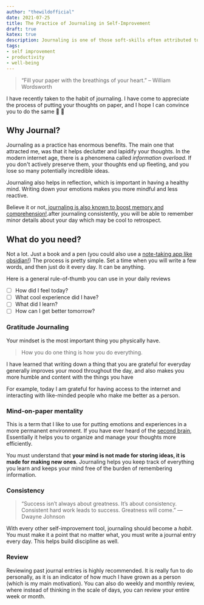 ```yaml
---
author: "thewildofficial"
date: 2021-07-25
title: The Practice of Journaling in Self-Improvement
draft: true
katex: true
description: Journaling is one of those soft-skills often attributed to highly successful people and intellectuals alike...but Why? In this blog post i aim to explain the appeal of journalling (and how you can impliment it yourself!)
tags: 
- self improvement
- productivity
- well-being
---
```


> “Fill your paper with the breathings of your heart.” – William Wordsworth

I have recently taken to the habit of journaling. I have come to appreciate the process of putting your thoughts on paper, and I hope I can convince you to do the same 🧠 📄

## Why Journal?
Journaling as a practice has enormous benefits. The main one that attracted me, was that it helps declutter and lapidify your thoughts. 
In the modern internet age, there is a phenomena called *information overload*. If you don't actively preserve them, your thoughts end up fleeting, and you lose so many potentially incredible ideas.

Journaling also helps in reflection, which is important in having a healthy mind. Writing down your emotions makes you more mindful and less reactive.

Believe it or not,[ journaling is also known to boost memory and comprehension!](https://pubmed.ncbi.nlm.nih.gov/11561925/).after journaling consistently, you will be able to remember minor details about your day which may be cool to retrospect.
## What do you need?
Not a lot. Just a book and a pen (you could also use a [note-taking app like obsidian!](https://obsidian.md))
The process is pretty simple. Set a time when you will write a few words, and then just do it every day.
It can be anything.

Here is a general rule-of-thumb you can use in your daily reviews

- [ ] How did I feel today?
- [ ] What cool experience did I have?
- [ ] What did I learn?
- [ ] How can I get better tomorrow?

### Gratitude Journaling
Your mindset is the most important thing you physically have.
> How you do one thing is how you do everything.

I have learned that writing down a thing that you are grateful for everyday generally improves your mood throughout the day, and also makes you more humble and content with the things you have

For example, today I am grateful for having access to the internet and interacting with like-minded people who make me better as a person.
### Mind-on-paper mentality
This is a term that I like to use for putting emotions and experiences in a more permanent environment. If you have ever heard of the [second brain](https://www.buildingasecondbrain.com), Essentially it helps you to organize and manage your thoughts more efficiently.

You must understand that **your mind is not made for storing ideas, it is made for making new ones**. Journaling helps you keep track of everything you learn and keeps your mind free of the burden of remembering information.
### Consistency
> “Success isn’t always about greatness. It’s about consistency. Consistent hard work leads to success. Greatness will come.” — Dwayne Johnson

With every other self-improvement tool, journaling should become a *habit*. You must make it a point that no matter what, you must write a journal entry every day.
This helps build discipline as well.
### Review
Reviewing past journal entries is highly recommended. It is really fun to do personally, as it is an indicator of how much I have grown as a person (which is my main motivation).
You can also do weekly and monthly review, where instead of thinking in the scale of days, you can review your entire week or month.
